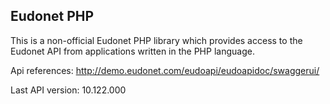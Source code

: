 ## Eudonet PHP

This is a non-official Eudonet PHP library which provides access to the Eudonet API from applications written in the PHP language.

Api references: http://demo.eudonet.com/eudoapi/eudoapidoc/swaggerui/

Last API version: 10.122.000
